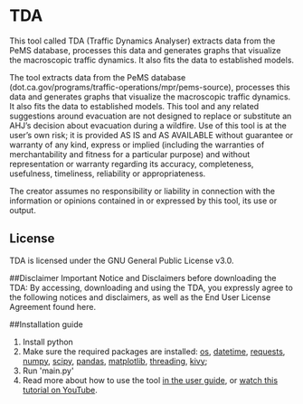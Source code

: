 # TDA

This tool called TDA (Traffic Dynamics Analyser) extracts data from the PeMS database, processes this data and generates graphs that visualize the macroscopic traffic dynamics. It also fits the data to established models.

The tool extracts data from the PeMS database (dot.ca.gov/programs/traffic-operations/mpr/pems-source), processes this data and generates graphs that visualize the macroscopic traffic dynamics. It also fits the data to established models. 
This tool and any related suggestions around evacuation are not designed to replace or substitute an AHJ’s decision about evacuation during a wildfire.
Use of this tool is at the user’s own risk; it is provided AS IS and AS AVAILABLE without guarantee or warranty of any kind, express or implied (including the warranties of merchantability and fitness for a particular purpose) and without representation or warranty regarding its accuracy, completeness, usefulness, timeliness, reliability or appropriateness. 

The creator assumes no responsibility or liability in connection with the information or opinions contained in or expressed by this tool, its use or output.

## License
TDA is licensed under the GNU General Public License v3.0.

##Disclaimer
Important Notice and Disclaimers before downloading the TDA:
By accessing, downloading and using the TDA, you expressly agree to the following notices and disclaimers, as well as the End User License Agreement found here.  

##Installation guide
1. Install python
2. Make sure the required packages are installed:
   [os](https://docs.python.org/3/library/os.html), [datetime](https://docs.python.org/3/library/datetime.html), [requests](https://pypi.org/project/requests/), [numpy](https://numpy.org/), [scipy](https://scipy.org/), [pandas](https://pandas.pydata.org/), [matplotlib](https://matplotlib.org/), [threading](https://docs.python.org/3/library/threading.html), [kivy](https://kivy.org/doc/stable/gettingstarted/installation.html);
3. Run 'main.py'
4. Read more about how to use the tool [in the user guide](), or [watch this tutorial on YouTube](https://youtu.be/QvHip4qKFhM).

